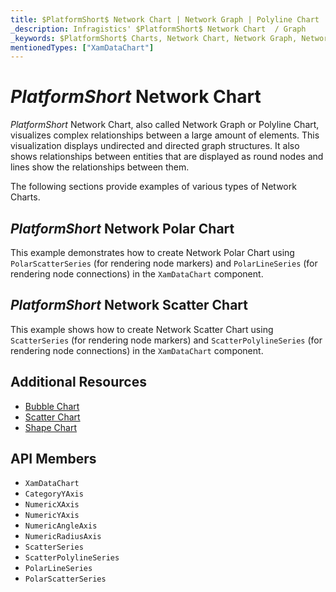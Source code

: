 ```yaml
---
title: $PlatformShort$ Network Chart | Network Graph | Polyline Chart | Data Visualization | Infragistics
_description: Infragistics' $PlatformShort$ Network Chart  / Graph
_keywords: $PlatformShort$ Charts, Network Chart, Network Graph, Network Polar Chart, Network Scatter Chart, Polyline Chart, Infragistics
mentionedTypes: ["XamDataChart"]
---
```

# $PlatformShort$ Network Chart

$PlatformShort$ Network Chart, also called Network Graph or Polyline Chart, visualizes complex relationships between a large amount of elements. This visualization displays undirected and directed graph structures. It also shows relationships between entities that are displayed as round nodes and lines show the relationships between them.

The following sections provide examples of various types of Network Charts.

## $PlatformShort$ Network Polar Chart

This example demonstrates how to create Network Polar Chart using `PolarScatterSeries` (for rendering node markers) and `PolarLineSeries` (for rendering node connections) in the `XamDataChart` component.

<code-view style="height: 600px"
           data-demos-base-url="{environment:dvDemosBaseUrl}"
           iframe-src="{environment:dvDemosBaseUrl}/charts/data-chart-network-scatter-chart"
           alt="$PlatformShort$ Network Polar Chart" >
</code-view>

<div class="divider--half"></div>

## $PlatformShort$ Network Scatter Chart

This example shows how to create Network Scatter Chart using `ScatterSeries` (for rendering node markers) and `ScatterPolylineSeries` (for rendering node connections) in the `XamDataChart` component.

<code-view style="height: 600px"
           data-demos-base-url="{environment:dvDemosBaseUrl}"
           iframe-src="{environment:dvDemosBaseUrl}/charts/data-chart-network-scatter-chart"
           alt="$PlatformShort$ Network Scatter Chart" >
</code-view>

<div class="divider--half"></div>

## Additional Resources
- [Bubble Chart](bubble-chart.md)
- [Scatter Chart](scatter-chart.md)
- [Shape Chart](shape-chart.md)

## API Members
- `XamDataChart`
- `CategoryYAxis`
- `NumericXAxis`
- `NumericYAxis`
- `NumericAngleAxis`
- `NumericRadiusAxis`
- `ScatterSeries`
- `ScatterPolylineSeries`
- `PolarLineSeries`
- `PolarScatterSeries`

